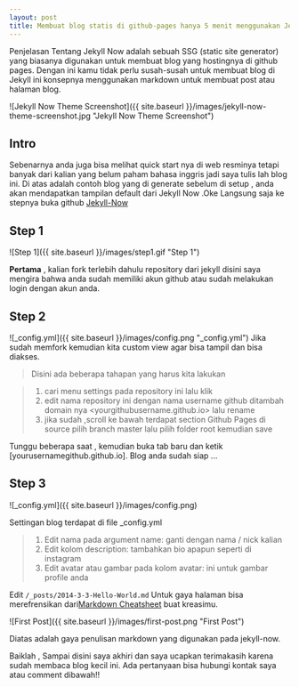 ```yaml
---
layout: post
title: Membuat blog statis di github-pages hanya 5 menit menggunakan Jekyll Now 
---
```



Penjelasan Tentang Jekyll Now adalah sebuah SSG (static site generator) yang biasanya digunakan untuk membuat blog yang hostingnya di github pages. Dengan ini kamu tidak perlu susah-susah untuk membuat blog di Jekyll ini konsepnya menggunakan markdown untuk membuat post atau halaman blog.

![Jekyll Now Theme Screenshot]({{ site.baseurl }}/images/jekyll-now-theme-screenshot.jpg "Jekyll Now Theme Screenshot")

## Intro

Sebenarnya anda juga bisa melihat quick start nya di web resminya tetapi banyak dari kalian yang belum paham bahasa inggris jadi saya tulis lah blog ini. Di atas adalah contoh blog yang di generate sebelum di setup , anda akan mendapatkan tampilan default dari Jekyll Now .Oke Langsung saja ke stepnya buka github [Jekyll-Now](https://github.com/barryclark/jekyll-now)

## Step 1

![Step 1]({{ site.baseurl }}/images/step1.gif "Step 1")

**Pertama** , kalian fork terlebih dahulu repository dari jekyll disini saya mengira bahwa anda sudah memiliki akun github atau sudah melakukan login dengan akun anda.

## Step 2

![_config.yml]({{ site.baseurl }}/images/config.png "_config.yml")
Jika sudah memfork kemudian kita custom view agar bisa tampil dan bisa diakses.

> Disini ada beberapa tahapan yang harus kita lakukan 

> 1. cari menu settings pada repository ini lalu klik
> 2. edit nama repository ini dengan nama username github ditambah domain nya <yourgithubusername.github.io> lalu rename
> 3. jika sudah ,scroll ke bawah terdapat section Github Pages di source pilih branch master lalu pilih folder root kemudian save

Tunggu beberapa saat , kemudian buka tab baru dan ketik [yourusernamegithub.github.io].
Blog anda sudah siap ...

## Step 3 <Membuat Post Pertama Kita>

![_config.yml]({{ site.baseurl }}/images/config.png)

Settingan blog terdapat di file _config.yml 
> 1. Edit nama pada argument name: ganti dengan nama / nick kalian 
> 2. Edit kolom description: tambahkan bio apapun seperti di instagram
> 3. Edit avatar atau gambar pada kolom avatar: ini untuk gambar profile anda

Edit `/_posts/2014-3-3-Hello-World.md` Untuk gaya halaman bisa merefrensikan dari[Markdown Cheatsheet](http://www.jekyllnow.com/Markdown-Style-Guide/) buat kreasimu.

![First Post]({{ site.baseurl }}/images/first-post.png "First Post")

Diatas adalah gaya penulisan markdown yang digunakan pada jekyll-now.


Baiklah , Sampai disini saya akhiri dan saya ucapkan terimakasih karena sudah membaca blog kecil ini. Ada pertanyaan bisa hubungi kontak saya atau comment dibawah!!

